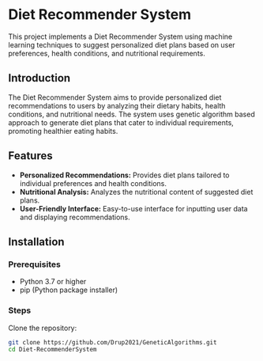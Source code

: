 # Diet Recommender System

This project implements a Diet Recommender System using machine learning techniques to suggest personalized diet plans based on user preferences, health conditions, and nutritional requirements.


## Introduction
The Diet Recommender System aims to provide personalized diet recommendations to users by analyzing their dietary habits, health conditions, and nutritional needs. The system uses genetic algorithm based approach to generate diet plans that cater to individual requirements, promoting healthier eating habits.

## Features
- **Personalized Recommendations:** Provides diet plans tailored to individual preferences and health conditions.
- **Nutritional Analysis:** Analyzes the nutritional content of suggested diet plans.
- **User-Friendly Interface:** Easy-to-use interface for inputting user data and displaying recommendations.

## Installation
### Prerequisites
- Python 3.7 or higher
- pip (Python package installer)

### Steps
 Clone the repository:
   ```bash
   git clone https://github.com/Drup2021/GeneticAlgorithms.git
   cd Diet-RecommenderSystem
```
